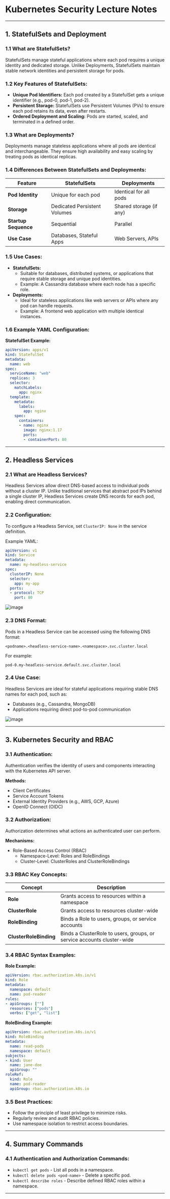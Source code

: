 # Kubernetes Security Lecture Notes

---



## **1. StatefulSets and Deployment**


### **1.1 What are StatefulSets?**
StatefulSets manage stateful applications where each pod requires a unique identity and dedicated storage. Unlike Deployments, StatefulSets maintain stable network identities and persistent storage for pods.

### **1.2 Key Features of StatefulSets:**
- **Unique Pod Identifiers:** Each pod created by a StatefulSet gets a unique identifier (e.g., pod-0, pod-1, pod-2).
- **Persistent Storage:** StatefulSets use Persistent Volumes (PVs) to ensure each pod retains its data, even after restarts.
- **Ordered Deployment and Scaling:** Pods are started, scaled, and terminated in a defined order.

### **1.3 What are Deployments?**
Deployments manage stateless applications where all pods are identical and interchangeable. They ensure high availability and easy scaling by treating pods as identical replicas.

### **1.4 Differences Between StatefulSets and Deployments:**
| Feature               | StatefulSets                  | Deployments             |
|-----------------------|--------------------------------|-------------------------|
| **Pod Identity**      | Unique for each pod           | Identical for all pods  |
| **Storage**           | Dedicated Persistent Volumes   | Shared storage (if any) |
| **Startup Sequence**  | Sequential                    | Parallel                |
| **Use Case**          | Databases, Stateful Apps       | Web Servers, APIs       |

### **1.5 Use Cases:**
- **StatefulSets:**
  - Suitable for databases, distributed systems, or applications that require stable storage and unique pod identities.
  - Example: A Cassandra database where each node has a specific role.
- **Deployments:**
  - Ideal for stateless applications like web servers or APIs where any pod can handle requests.
  - Example: A frontend web application with multiple identical instances.

### **1.6 Example YAML Configuration:**
**StatefulSet Example:**
```yaml
apiVersion: apps/v1
kind: StatefulSet
metadata:
  name: web
spec:
  serviceName: "web"
  replicas: 3
  selector:
    matchLabels:
      app: nginx
  template:
    metadata:
      labels:
        app: nginx
    spec:
      containers:
      - name: nginx
        image: nginx:1.17
        ports:
        - containerPort: 80
```

---

## **2. Headless Services**


### **2.1 What are Headless Services?**
Headless Services allow direct DNS-based access to individual pods without a cluster IP. Unlike traditional services that abstract pod IPs behind a single cluster IP, Headless Services create DNS records for each pod, enabling direct communication.

### **2.2 Configuration:**
To configure a Headless Service, set `ClusterIP: None` in the service definition.

Example YAML:
```yaml
apiVersion: v1
kind: Service
metadata:
  name: my-headless-service
spec:
  clusterIP: None
  selector:
    app: my-app
  ports:
  - protocol: TCP
    port: 80
```
![image](https://hackmd.io/_uploads/BkB5_y181x.png)


### **2.3 DNS Format:**
Pods in a Headless Service can be accessed using the following DNS format:
```
<podname>.<headless-service-name>.<namespace>.svc.cluster.local
```
For example:
```
pod-0.my-headless-service.default.svc.cluster.local
```

### **2.4 Use Case:**
Headless Services are ideal for stateful applications requiring stable DNS names for each pod, such as:
- Databases (e.g., Cassandra, MongoDB)
- Applications requiring direct pod-to-pod communication

![image](https://hackmd.io/_uploads/B1ubtk1Uyg.png)

---

## **3. Kubernetes Security and RBAC**


### **3.1 Authentication:**
Authentication verifies the identity of users and components interacting with the Kubernetes API server.

**Methods:**
- Client Certificates
- Service Account Tokens
- External Identity Providers (e.g., AWS, GCP, Azure)
- OpenID Connect (OIDC)

### **3.2 Authorization:**
Authorization determines what actions an authenticated user can perform.

**Mechanisms:**
- Role-Based Access Control (RBAC)
  - Namespace-Level: Roles and RoleBindings
  - Cluster-Level: ClusterRoles and ClusterRoleBindings

### **3.3 RBAC Key Concepts:**
| Concept          | Description                                             |
|------------------|---------------------------------------------------------|
| **Role**         | Grants access to resources within a namespace           |
| **ClusterRole**  | Grants access to resources cluster-wide                 |
| **RoleBinding**  | Binds a Role to users, groups, or service accounts      |
| **ClusterRoleBinding** | Binds a ClusterRole to users, groups, or service accounts cluster-wide |

### **3.4 RBAC Syntax Examples:**
**Role Example:**
```yaml
apiVersion: rbac.authorization.k8s.io/v1
kind: Role
metadata:
  namespace: default
  name: pod-reader
rules:
- apiGroups: [""]
  resources: ["pods"]
  verbs: ["get", "list"]
```

**RoleBinding Example:**
```yaml
apiVersion: rbac.authorization.k8s.io/v1
kind: RoleBinding
metadata:
  name: read-pods
  namespace: default
subjects:
- kind: User
  name: jane-doe
  apiGroup: ""
roleRef:
  kind: Role
  name: pod-reader
  apiGroup: rbac.authorization.k8s.io
```

### **3.5 Best Practices:**
- Follow the principle of least privilege to minimize risks.
- Regularly review and audit RBAC policies.
- Use namespace isolation to restrict access boundaries.

---

## **4. Summary Commands**


### **4.1 Authentication and Authorization Commands:**
- `kubectl get pods` - List all pods in a namespace.
- `kubectl delete pods <pod-name>` - Delete a specific pod.
- `kubectl describe roles` - Describe defined RBAC roles within a namespace.

---

